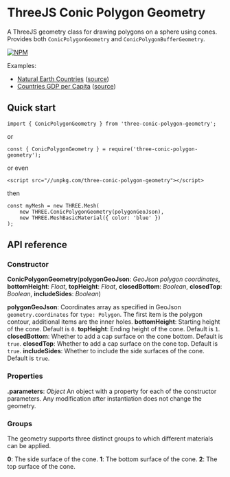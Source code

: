 # ThreeJS Conic Polygon Geometry

A ThreeJS geometry class for drawing polygons on a sphere using cones. Provides both `ConicPolygonGeometry` and `ConicPolygonBufferGeometry`.

[![NPM](https://nodei.co/npm/data-joint.png?compact=true)](https://nodei.co/npm/data-joint/)

Examples:
* [Natural Earth Countries](https://vasturiano.github.io/three-conic-polygon-geometry/example/countries/) ([source](https://github.com/vasturiano/three-conic-polygon-geometry/blob/master/example/countries/index.html))
* [Countries GDP per Capita](https://vasturiano.github.io/three-conic-polygon-geometry/example/countries-gdp-per-capita/) ([source](https://github.com/vasturiano/three-conic-polygon-geometry/blob/master/example/countries-gdp-per-capita/index.html))

## Quick start

```
import { ConicPolygonGeometry } from 'three-conic-polygon-geometry';
```
or
```
const { ConicPolygonGeometry } = require('three-conic-polygon-geometry');
```
or even
```
<script src="//unpkg.com/three-conic-polygon-geometry"></script>
```
then
```
const myMesh = new THREE.Mesh(
    new THREE.ConicPolygonGeometry(polygonGeoJson),
    new THREE.MeshBasicMaterial({ color: 'blue' })
);

```

## API reference

### Constructor

<b>ConicPolygonGeometry</b>(<b>polygonGeoJson</b>: <i>GeoJson polygon coordinates</i>, <b>bottomHeight</b>: <i>Float</i>, <b>topHeight</b>: <i>Float</i>, <b>closedBottom</b>: <i>Boolean</i>, <b>closedTop</b>: <i>Boolean</i>, <b>includeSides</b>: <i>Boolean</i>)

<b>polygonGeoJson</b>: Coordinates array as specified in GeoJson `geometry.coordinates` for `type: Polygon`. The first item is the polygon contour, additional items are the inner holes.
<b>bottomHeight</b>: Starting height of the cone. Default is `0`.
<b>topHeight</b>: Ending height of the cone. Default is `1`.
<b>closedBottom</b>: Whether to add a cap surface on the cone bottom. Default is `true`.
<b>closedTop</b>: Whether to add a cap surface on the cone top. Default is `true`.
<b>includeSides</b>: Whether to include the side surfaces of the cone. Default is `true`.

### Properties

<b>.parameters</b>: <i>Object</i>
An object with a property for each of the constructor parameters. Any modification after instantiation does not change the geometry.

### Groups

The geometry supports three distinct groups to which different materials can be applied.

<b>0</b>: The side surface of the cone.
<b>1</b>: The bottom surface of the cone.
<b>2</b>: The top surface of the cone.
